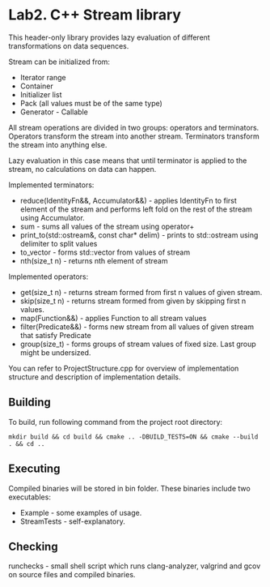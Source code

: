 # Lab2. C++ Stream library

This header-only library provides lazy evaluation of different transformations on data sequences.

Stream can be initialized from:

* Iterator range
* Container
* Initializer list
* Pack (all values must be of the same type)
* Generator - Callable

All stream operations are divided in two groups: operators and terminators. Operators transform the stream into another stream. Terminators transform the stream into anything else.

Lazy evaluation in this case means that until terminator is applied to the stream, no calculations on data can happen. 

Implemented terminators:

* reduce(IdentityFn&&, Accumulator&&) - applies IdentityFn to first element of the stream and performs left fold on the rest of the stream using Accumulator.
* sum - sums all values of the stream using operator+
* print_to(std::ostream&, const char* delim) - prints to std::ostream using delimiter to split values
* to_vector - forms std::vector from values of stream
* nth(size_t n) - returns nth element of stream

Implemented operators:

* get(size_t n) - returns stream formed from first n values of given stream.
* skip(size_t n) - returns stream formed from given by skipping first n values.
* map(Function&&) - applies Function to all stream values
* filter(Predicate&&) - forms new stream from all values of given stream that satisfy Predicate
* group(size_t) - forms groups of stream values of fixed size. Last group might be undersized. 

You can refer to ProjectStructure.cpp for overview of implementation structure and description of implementation details.

## Building

To build, run following command from the project root directory:

```
mkdir build && cd build && cmake .. -DBUILD_TESTS=ON && cmake --build . && cd ..
```

## Executing

Compiled binaries will be stored in bin folder. These binaries include two executables:

* Example - some examples of usage.
* StreamTests - self-explanatory.

## Checking

runchecks - small shell script which runs clang-analyzer, valgrind and gcov on source files and compiled binaries.
